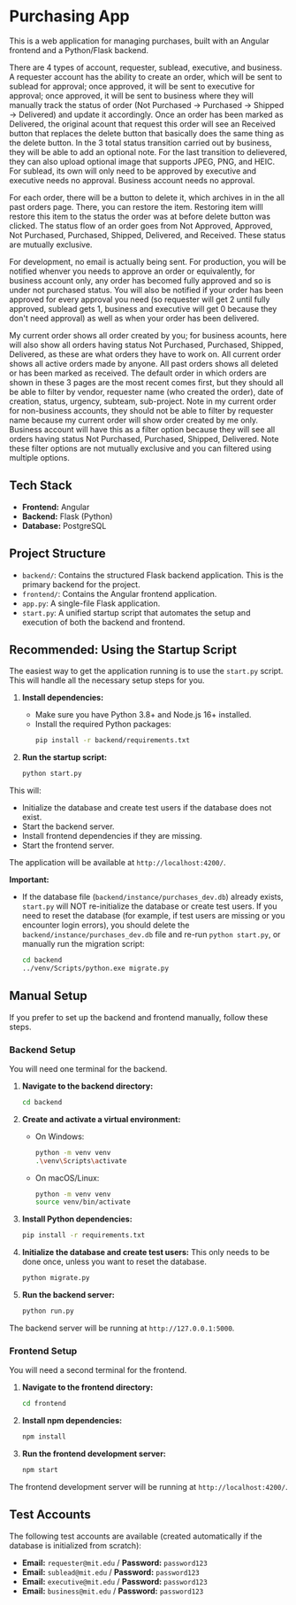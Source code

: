 # Purchasing App

This is a web application for managing purchases, built with an Angular frontend and a Python/Flask backend. 

There are 4 types of account, requester, sublead, executive, and business. A requester account has the ability to create an order, which will be sent to sublead for approval; once approved, it will be sent to executive for approval; once approved, it will be sent to business where they will manually track the status of order (Not Purchased -> Purchased -> Shipped -> Delivered) and update it accordingly. Once an order has been marked as Delivered, the original acount that request this order will see an Received button that replaces the delete button that basically does the same thing as the delete button. In the 3 total status transition carried out by business, they will be able to add an optional note. For the last transition to delievered, they can also upload optional image that supports JPEG, PNG, and HEIC. For sublead, its own will only need to be approved by executive and executive needs no approval. Business account needs no approval. 

For each order, there will be a button to delete it, which archives in in the all past orders page. There, you can restore the item. Restoring item willl restore this item to the status the order was at before delete button was clicked. The status flow of an order goes from Not Approved, Approved, Not Purchased, Purchased, Shipped, Delivered, and Received. These status are mutually exclusive.

For development, no email is actually being sent. For production, you will be notified whenver you needs to approve an order or equivalently, for business account only, any order has becomed fully approved and so is under not purchased status. You will also be notified if your order has been approved for every approval you need (so requester will get 2 until fully approved, sublead gets 1, business and executive will get 0 because they don't need approval) as well as when your order has been delivered. 

My current order shows all order created by you; for business acounts, here will also show all orders having status Not Purchased, Purchased, Shipped, Delivered, as these are what orders they have to work on. All current order shows all active orders made by anyone. All past orders shows all deleted or has been marked as received. The default order in which orders are shown in these 3 pages are the most recent comes first, but they should all be able to filter by vendor, requester name (who created the order), date of creation, status, urgency, subteam, sub-project. Note in my current order for non-business accounts, they should not be able to filter by requester name because my current order will show order created by me only. Business account will have this as a filter option because they will see all orders having status Not Purchased, Purchased, Shipped, Delivered. Note these filter options are not mutually exclusive and you can filtered using multiple options.

## Tech Stack

- **Frontend:** Angular
- **Backend:** Flask (Python)
- **Database:** PostgreSQL


## Project Structure

- `backend/`: Contains the structured Flask backend application. This is the primary backend for the project.
- `frontend/`: Contains the Angular frontend application.
- `app.py`: A single-file Flask application.
- `start.py`: A unified startup script that automates the setup and execution of both the backend and frontend.

## Recommended: Using the Startup Script

The easiest way to get the application running is to use the `start.py` script. This will handle all the necessary setup steps for you.

1.  **Install dependencies:**
    -   Make sure you have Python 3.8+ and Node.js 16+ installed.
    -   Install the required Python packages:
        ```bash
        pip install -r backend/requirements.txt
        ```

2.  **Run the startup script:**
    ```bash
    python start.py
    ```

This will:
-   Initialize the database and create test users if the database does not exist.
-   Start the backend server.
-   Install frontend dependencies if they are missing.
-   Start the frontend server.

The application will be available at `http://localhost:4200/`.

**Important:**
- If the database file (`backend/instance/purchases_dev.db`) already exists, `start.py` will NOT re-initialize the database or create test users. If you need to reset the database (for example, if test users are missing or you encounter login errors), you should delete the `backend/instance/purchases_dev.db` file and re-run `python start.py`, or manually run the migration script:
    ```bash
    cd backend
    ../venv/Scripts/python.exe migrate.py
    ```

## Manual Setup

If you prefer to set up the backend and frontend manually, follow these steps.

### Backend Setup

You will need one terminal for the backend.

1.  **Navigate to the backend directory:**
    ```bash
    cd backend
    ```

2.  **Create and activate a virtual environment:**
    -   On Windows:
        ```bash
        python -m venv venv
        .\venv\Scripts\activate
        ```
    -   On macOS/Linux:
        ```bash
        python -m venv venv
        source venv/bin/activate
        ```

3.  **Install Python dependencies:**
    ```bash
    pip install -r requirements.txt
    ```

4.  **Initialize the database and create test users:**
    This only needs to be done once, unless you want to reset the database.
    ```bash
    python migrate.py
    ```

5.  **Run the backend server:**
    ```bash
    python run.py
    ```

The backend server will be running at `http://127.0.0.1:5000`.

### Frontend Setup

You will need a second terminal for the frontend.

1.  **Navigate to the frontend directory:**
    ```bash
    cd frontend
    ```

2.  **Install npm dependencies:**
    ```bash
    npm install
    ```

3.  **Run the frontend development server:**
    ```bash
    npm start
    ```

The frontend development server will be running at `http://localhost:4200/`.

## Test Accounts

The following test accounts are available (created automatically if the database is initialized from scratch):

-   **Email:** `requester@mit.edu` / **Password:** `password123`
-   **Email:** `sublead@mit.edu` / **Password:** `password123`
-   **Email:** `executive@mit.edu` / **Password:** `password123`
-   **Email:** `business@mit.edu` / **Password:** `password123`
